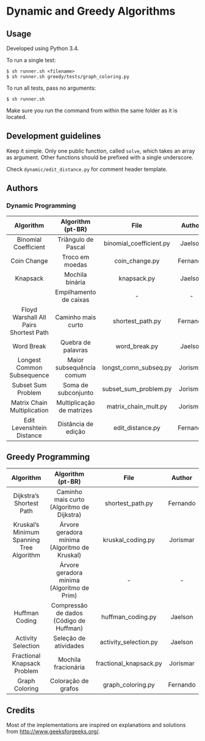 # Dynamic and Greedy Algorithms 

## Usage

Developed using Python 3.4.

To run a single test:

```
$ sh runner.sh <filename>
$ sh runner.sh greedy/tests/graph_coloring.py
```

To run all tests, pass no arguments:

```
$ sh runner.sh
```

Make sure you run the command from within the same folder as it is located.

## Development guidelines

Keep it simple. Only one public function, called `solve`, which takes an array as argument. 
Other functions should be prefixed with a single underscore.

Check `dynamic/edit_distance.py` for comment header template.

## Authors

### Dynamic Programming
|   Algorithm   	            |     Algorithm (pt-BR)     	|       File       	|  Author  	|
|:-------------:	            |:-------------------------:	|:----------------:	|:--------:	|
| Binomial Coefficient          |    Triângulo de Pascal    	| binomial_coefficient.py |  Jaelson 	|
| Coin Change                   |      Troco em moedas      	| coin_change.py   	| Fernando 	|
| Knapsack 	                    |      Mochila binária      	| knapsack.py       |  Jaelson 	|
|               	            |   Empilhamento de caixas  	|         -        	|     -    	|
| Floyd Warshall All Pairs Shortest Path | Caminho mais curto   | shortest_path.py 	| Fernando 	|
| Word Break      	            |     Quebra de palavras    	| word_break.py 	|  Jaelson 	|
| Longest Common Subsequence    |  Maior subsequência comum 	| longst_comn_subseq.py | Jorismar 	|
| Subset Sum Problem            |    Soma de subconjunto    	| subset_sum_problem.py | Jorismar 	|
| Matrix Chain Multiplication   | Multiplicação de matrizes 	| matrix_chain_mult.py | Jorismar 	|
| Edit Levenshtein Distance     |    Distância de edição    	| edit_distance.py 	| Fernando  |

## Greedy Programming
|   Algorithm   	            |     Algorithm (pt-BR)                            	|       File            |  Author  	|
|:-------------:	            |:----------------------------------------------:	|:-------------:        |:--------:	|
| Dijkstra’s Shortest Path      | Caminho mais curto (Algoritmo de Dijkstra) 	    | shortest_path.py      | Fernando 	|
| Kruskal’s Minimum Spanning Tree Algorithm | Árvore geradora mínima (Algoritmo de Kruskal) 	| kruskal_coding.py     | Jorismar 	|
|   	                        | Árvore geradora mínima (Algoritmo de Prim)    	| - 	                | -        	|
| Huffman Coding                | Compressão de dados (Código de Huffman)       	| huffman_coding.py     | Jaelson  	|
| Activity Selection            | Seleção de atividades                         	| activity_selection.py | Jaelson  	|
| Fractional Knapsack Problem   | Mochila fracionária                           	| fractional_knapsack.py | Jorismar 	|
| Graph Coloring                | Coloração de grafos                           	| graph_coloring.py     | Fernando 	|

## Credits

Most of the implementations are inspired on explanations and solutions from http://www.geeksforgeeks.org/.
